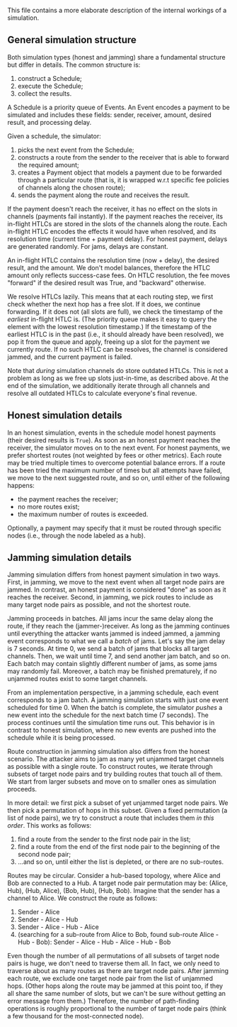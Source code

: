 This file contains a more elaborate description of the internal workings of a simulation.

## General simulation structure

Both simulation types (honest and jamming) share a fundamental structure but differ in details.
The common structure is:

1. construct a Schedule;
2. execute the Schedule;
3. collect the results.

A Schedule is a priority queue of Events.
An Event encodes a payment to be simulated and includes these fields: sender, receiver, amount, desired result, and processing delay.

Given a schedule, the simulator:

1. picks the next event from the Schedule;
2. constructs a route from the sender to the receiver that is able to forward the required amount;
3. creates a Payment object that models a payment due to be forwarded through a particular route (that is, it is wrapped w.r.t specific fee policies of channels along the chosen route);
4. sends the payment along the route and receives the result.

If the payment doesn't reach the receiver, it has no effect on the slots in channels (payments fail instantly).
If the payment reaches the receiver, its in-flight HTLCs are stored in the slots of the channels along the route.
Each in-flight HTLC encodes the effects it would have when resolved, and its resolution time (current time + payment delay).
For honest payment, delays are generated randomly.
For jams, delays are constant.

An in-flight HTLC contains the resolution time (now + delay), the desired result, and the amount.
We don't model balances, therefore the HTLC amount only reflects success-case fees.
On HTLC resolution, the fee moves "forward" if the desired result was True, and "backward" otherwise.

We resolve HTLCs lazily.
This means that at each routing step, we first check whether the next hop has a free slot.
If it does, we continue forwarding.
If it does not (all slots are full), we check the timestamp of the _earliest_ in-flight HTLC is.
(The priority queue makes it easy to query the element with the lowest resolution timestamp.)
If the timestamp of the earliest HTLC is in the past (i.e., it should already have been resolved), we pop it from the queue and apply, freeing up a slot for the payment we currently route.
If no such HTLC can be resolves, the channel is considered jammed, and the current payment is failed.

Note that _during_ simulation channels do store outdated HTLCs.
This is not a problem as long as we free up slots just-in-time, as described above.
At the end of the simulation, we additionally iterate through all channels and resolve all outdated HTLCs to calculate everyone's final revenue.

## Honest simulation details

In an honest simulation, events in the schedule model honest payments (their desired results is `True`).
As soon as an honest payment reaches the receiver, the simulator moves on to the next event.
For honest payments, we prefer shortest routes (not weighted by fees or other metrics).
Each route may be tried multiple times to overcome potential balance errors.
If a route has been tried the maximum number of times but all attempts have failed, we move to the next suggested route, and so on, until either of the following happens:

- the payment reaches the receiver;
- no more routes exist;
- the maximum number of routes is exceeded.

Optionally, a payment may specify that it must be routed through specific nodes (i.e., through the node labeled as a hub).

## Jamming simulation details

Jamming simulation differs from honest payment simulation in two ways.
First, in jamming, we move to the next event when all target node pairs are jammed.
In contrast, an honest payment is considered "done" as soon as it reaches the receiver.
Second, in jamming, we pick routes to include as many target node pairs as possible, and not the shortest route.

Jamming proceeds in batches.
All jams incur the same delay along the route, if they reach the (jammer-)receiver.
As long as the jamming continues until everything the attacker wants jammed is indeed jammed, a jamming event corresponds to what we call a _batch_ of jams.
Let's say the jam delay is 7 seconds.
At time 0, we send a batch of jams that blocks all target channels.
Then, we wait until time 7, and send another jam batch, and so on.
Each batch may contain slightly different number of jams, as some jams may randomly fail.
Moreover, a batch may be finished prematurely, if no unjammed routes exist to some target channels.

From an implementation perspective, in a jamming schedule, each event corresponds to a jam batch.
A jamming simulation starts with just one event scheduled for time 0.
When the batch is complete, the simulator _pushes_ a new event into the schedule for the next batch time (7 seconds).
The process continues until the simulation time runs out.
This behavior is in contrast to honest simulation, where no new events are pushed into the schedule while it is being processed.

Route construction in jamming simulation also differs from the honest scenario.
The attacker aims to jam as many yet unjammed target channels as possible with a single route.
To construct routes, we iterate through subsets of target node pairs and try building routes that touch all of them.
We start from larger subsets and move on to smaller ones as simulation proceeds.

In more detail: we first pick a subset of yet unjammed target node pairs.
We then pick a permutation of hops in this subset.
Given a fixed permutation (a list of node pairs), we try to construct a route that includes them _in this order_.
This works as follows:
1. find a route from the sender to the first node pair in the list;
2. find a route from the end of the first node pair to the beginning of the second node pair;
3. ...and so on, until either the list is depleted, or there are no sub-routes.

Routes may be circular.
Consider a hub-based topology, where Alice and Bob are connected to a Hub.
A target node pair permutation may be: (Alice, Hub), (Hub, Alice), (Bob, Hub), (Hub, Bob).
Imagine that the sender has a channel to Alice.
We construct the route as follows:
1. Sender - Alice
2. Sender - Alice - Hub
3. Sender - Alice - Hub - Alice
4. (searching for a sub-route from Alice to Bob, found sub-route Alice - Hub - Bob): Sender - Alice - Hub - Alice - Hub - Bob

Even though the number of all permutations of all subsets of target node pairs is huge, we don't need to traverse them all.
In fact, we only need to traverse about as many routes as there are target node pairs.
After jamming each route, we exclude one target node pair from the list of unjammed hops.
(Other hops along the route may be jammed at this point too, if they all share the same number of slots, but we can't be sure without getting an error message from them.)
Therefore, the number of path-finding operations is roughly proportional to the number of target node pairs (think a few thousand for the most-connected node).
